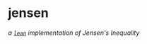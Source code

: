 # jensen

_a [`lean`](https://github.com/lean-prover/lean) implementation of Jensen's Inequality_


